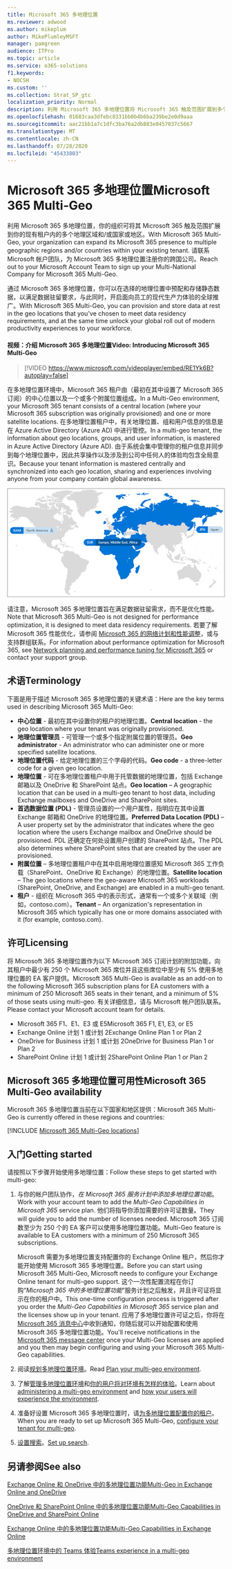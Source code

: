 ```yaml
---
title: Microsoft 365 多地理位置
ms.reviewer: adwood
ms.author: mikeplum
author: MikePlumleyMSFT
manager: pamgreen
audience: ITPro
ms.topic: article
ms.service: o365-solutions
f1.keywords:
- NOCSH
ms.custom: ''
ms.collection: Strat_SP_gtc
localization_priority: Normal
description: 利用 Microsoft 365 多地理位置将 Microsoft 365 触及范围扩展到多个地理区域。
ms.openlocfilehash: 01683caa3dfebc8331bb0b4b6ba239be2e0d9aaa
ms.sourcegitcommit: aac21bb1a7c1dfc3ba76a2db883e0457037c5667
ms.translationtype: MT
ms.contentlocale: zh-CN
ms.lasthandoff: 07/28/2020
ms.locfileid: "45433803"
---
```

# <a name="microsoft-365-multi-geo"></a><span data-ttu-id="abebf-103">Microsoft 365 多地理位置</span><span class="sxs-lookup"><span data-stu-id="abebf-103">Microsoft 365 Multi-Geo</span></span>

<span data-ttu-id="abebf-104">利用 Microsoft 365 多地理位置，你的组织可将其 Microsoft 365 触及范围扩展到你的现有租户内的多个地理区域和/或国家或地区。</span><span class="sxs-lookup"><span data-stu-id="abebf-104">With Microsoft 365 Multi-Geo, your organization can expand its Microsoft 365 presence to multiple geographic regions and/or countries within your existing tenant.</span></span> <span data-ttu-id="abebf-105">请联系 Microsoft 帐户团队，为 Microsoft 365 多地理位置注册你的跨国公司。</span><span class="sxs-lookup"><span data-stu-id="abebf-105">Reach out to your Microsoft Account Team to sign up your Multi-National Company for Microsoft 365 Multi-Geo.</span></span>
  
<span data-ttu-id="abebf-106">通过 Microsoft 365 多地理位置，你可以在选择的地理位置中预配和存储静态数据，以满足数据驻留要求，与此同时，开启面向员工的现代生产力体验的全球推广。</span><span class="sxs-lookup"><span data-stu-id="abebf-106">With Microsoft 365 Multi-Geo, you can provision and store data at rest in the geo locations that you've chosen to meet data residency requirements, and at the same time unlock your global roll out of modern productivity experiences to your workforce.</span></span>

#### <a name="video-introducing-microsoft-365-multi-geo"></a><span data-ttu-id="abebf-107">视频：介绍 Microsoft 365 多地理位置</span><span class="sxs-lookup"><span data-stu-id="abebf-107">Video: Introducing Microsoft 365 Multi-Geo</span></span>

> [!VIDEO https://www.microsoft.com/videoplayer/embed/RE1Yk6B?autoplay=false]

<span data-ttu-id="abebf-108">在多地理位置环境中，Microsoft 365 租户由（最初在其中设置了 Microsoft 365 订阅）的中心位置以及一个或多个附属位置组成。</span><span class="sxs-lookup"><span data-stu-id="abebf-108">In a Multi-Geo environment, your Microsoft 365 tenant consists of a central location (where your Microsoft 365 subscription was originally provisioned) and one or more satellite locations.</span></span> <span data-ttu-id="abebf-109">在多地理位置租户中，有关地理位置、组和用户信息的信息是在 Azure Active Directory (Azure AD) 中进行管控。</span><span class="sxs-lookup"><span data-stu-id="abebf-109">In a multi-geo tenant, the information about geo locations, groups, and user information, is mastered in Azure Active Directory (Azure AD).</span></span> <span data-ttu-id="abebf-110">由于系统会集中管理你的租户信息并同步到每个地理位置中，因此共享操作以及涉及到公司中任何人的体验均包含全局意识。</span><span class="sxs-lookup"><span data-stu-id="abebf-110">Because your tenant information is mastered centrally and synchronized into each geo location, sharing and experiences involving anyone from your company contain global awareness.</span></span>

![SharePoint 管理中心中多地理位置地图的屏幕截图](media/multi-geo-world-map.png)

<span data-ttu-id="abebf-112">请注意，Microsoft 365 多地理位置旨在满足数据驻留需求，而不是优化性能。</span><span class="sxs-lookup"><span data-stu-id="abebf-112">Note that Microsoft 365 Multi-Geo is not designed for performance optimization, it is designed to meet data residency requirements.</span></span> <span data-ttu-id="abebf-113">若要了解 Microsoft 365 性能优化，请参阅 [Microsoft 365 的网络计划和性能调整](https://support.office.com/article/e5f1228c-da3c-4654-bf16-d163daee8848)，或与支持群组联系。</span><span class="sxs-lookup"><span data-stu-id="abebf-113">For information about performance optimization for Microsoft 365, see [Network planning and performance tuning for Microsoft 365](https://support.office.com/article/e5f1228c-da3c-4654-bf16-d163daee8848) or contact your support group.</span></span>

## <a name="terminology"></a><span data-ttu-id="abebf-114">术语</span><span class="sxs-lookup"><span data-stu-id="abebf-114">Terminology</span></span>

<span data-ttu-id="abebf-115">下面是用于描述 Microsoft 365 多地理位置的关键术语：</span><span class="sxs-lookup"><span data-stu-id="abebf-115">Here are the key terms used in describing Microsoft 365 Multi-Geo:</span></span>

- <span data-ttu-id="abebf-116">**中心位置** - 最初在其中设置你的租户的地理位置。</span><span class="sxs-lookup"><span data-stu-id="abebf-116">**Central location** - the geo location where your tenant was originally provisioned.</span></span>
- <span data-ttu-id="abebf-117">**地理位置管理员** - 可管理一个或多个指定附属位置的管理员。</span><span class="sxs-lookup"><span data-stu-id="abebf-117">**Geo administrator** - An administrator who can administer one or more specified satellite locations.</span></span>
- <span data-ttu-id="abebf-118">**地理位置代码** - 给定地理位置的三个字母的代码。</span><span class="sxs-lookup"><span data-stu-id="abebf-118">**Geo code** - a three-letter code for a given geo location.</span></span>
- <span data-ttu-id="abebf-119">**地理位置** - 可在多地理位置租户中用于托管数据的地理位置，包括 Exchange 邮箱以及 OneDrive 和 SharePoint 站点。</span><span class="sxs-lookup"><span data-stu-id="abebf-119">**Geo location** – A geographic location that can be used in a multi-geo tenant to host data, including Exchange mailboxes and OneDrive and SharePoint sites.</span></span>
- <span data-ttu-id="abebf-120">**首选数据位置 (PDL)** - 管理员设置的一个用户属性，指明应在其中设置 Exchange 邮箱和 OneDrive 的地理位置。</span><span class="sxs-lookup"><span data-stu-id="abebf-120">**Preferred Data Location (PDL)** – A user property set by the administrator that indicates where the geo location where the users Exchange mailbox and OneDrive should be provisioned.</span></span> <span data-ttu-id="abebf-121">PDL 还确定在何处设置用户创建的 SharePoint 站点。</span><span class="sxs-lookup"><span data-stu-id="abebf-121">The PDL also determines where SharePoint sites that are created by the user are provisioned.</span></span>
- <span data-ttu-id="abebf-122">**附属位置** – 多地理位置租户中在其中启用地理位置感知 Microsoft 365 工作负载（SharePoint、OneDrive 和 Exchange）的地理位置。</span><span class="sxs-lookup"><span data-stu-id="abebf-122">**Satellite location** – The geo locations where the geo-aware Microsoft 365 workloads (SharePoint, OneDrive, and Exchange) are enabled in a multi-geo tenant.</span></span>
- <span data-ttu-id="abebf-123">**租户** - 组织在 Microsoft 365 中的表示形式，通常有一个或多个关联域（例如，contoso.com）。</span><span class="sxs-lookup"><span data-stu-id="abebf-123">**Tenant** – An organization's representation in Microsoft 365 which typically has one or more domains associated with it (for example, contoso.com).</span></span>

## <a name="licensing"></a><span data-ttu-id="abebf-124">许可</span><span class="sxs-lookup"><span data-stu-id="abebf-124">Licensing</span></span>

<span data-ttu-id="abebf-125">将 Microsoft 365 多地理位置作为以下 Microsoft 365 订阅计划的附加功能，向其租户中最少有 250 个 Microsoft 365 席位并且这些席位中至少有 5% 使用多地理位置的 EA 客户提供。</span><span class="sxs-lookup"><span data-stu-id="abebf-125">Microsoft 365 Multi-Geo is available as an add-on to the following Microsoft 365 subscription plans for EA customers with a minimum of 250 Microsoft 365 seats in their tenant, and a minimum of 5% of those seats using multi-geo.</span></span> <span data-ttu-id="abebf-126">有关详细信息，请与 Microsoft 帐户团队联系。</span><span class="sxs-lookup"><span data-stu-id="abebf-126">Please contact your Microsoft account team for details.</span></span>

- <span data-ttu-id="abebf-127">Microsoft 365 F1、E1、E3 或 E5</span><span class="sxs-lookup"><span data-stu-id="abebf-127">Microsoft 365 F1, E1, E3, or E5</span></span>
- <span data-ttu-id="abebf-128">Exchange Online 计划 1 或计划 2</span><span class="sxs-lookup"><span data-stu-id="abebf-128">Exchange Online Plan 1 or Plan 2</span></span>
- <span data-ttu-id="abebf-129">OneDrive for Business 计划 1 或计划 2</span><span class="sxs-lookup"><span data-stu-id="abebf-129">OneDrive for Business Plan 1 or Plan 2</span></span>
- <span data-ttu-id="abebf-130">SharePoint Online 计划 1 或计划 2</span><span class="sxs-lookup"><span data-stu-id="abebf-130">SharePoint Online Plan 1 or Plan 2</span></span>

## <a name="microsoft-365-multi-geo-availability"></a><span data-ttu-id="abebf-131">Microsoft 365 多地理位置可用性</span><span class="sxs-lookup"><span data-stu-id="abebf-131">Microsoft 365 Multi-Geo availability</span></span>

<span data-ttu-id="abebf-132">Microsoft 365 多地理位置当前在以下国家和地区提供：</span><span class="sxs-lookup"><span data-stu-id="abebf-132">Microsoft 365 Multi-Geo is currently offered in these regions and countries:</span></span>

[!INCLUDE [Microsoft 365 Multi-Geo locations](includes/office-365-multi-geo-locations.md)]

## <a name="getting-started"></a><span data-ttu-id="abebf-133">入门</span><span class="sxs-lookup"><span data-stu-id="abebf-133">Getting started</span></span>

<span data-ttu-id="abebf-134">请按照以下步骤开始使用多地理位置：</span><span class="sxs-lookup"><span data-stu-id="abebf-134">Follow these steps to get started with multi-geo:</span></span>

1. <span data-ttu-id="abebf-135">与你的帐户团队协作，_在 Microsoft 365 服务计划中添加多地理位置功能_。</span><span class="sxs-lookup"><span data-stu-id="abebf-135">Work with your account team to add the _Multi-Geo Capabilities in Microsoft 365_ service plan.</span></span> <span data-ttu-id="abebf-136">他们将指导你添加需要的许可证数量。</span><span class="sxs-lookup"><span data-stu-id="abebf-136">They will guide you to add the number of licenses needed.</span></span> <span data-ttu-id="abebf-137">Microsoft 365 订阅数至少为 250 个的 EA 客户可以使用多地理位置功能。</span><span class="sxs-lookup"><span data-stu-id="abebf-137">Multi-Geo feature is available to EA customers with a minimum of 250 Microsoft 365 subscriptions.</span></span>

   <span data-ttu-id="abebf-138">Microsoft 需要为多地理位置支持配置你的 Exchange Online 租户，然后你才能开始使用 Microsoft 365 多地理位置。</span><span class="sxs-lookup"><span data-stu-id="abebf-138">Before you can start using Microsoft 365 Multi-Geo, Microsoft needs to configure your Exchange Online tenant for multi-geo support.</span></span> <span data-ttu-id="abebf-139">这个一次性配置流程在你订购“*Microsoft 365 中的多地理位置功能*”服务计划之后触发，并且许可证将显示在你的租户中。</span><span class="sxs-lookup"><span data-stu-id="abebf-139">This one-time configuration process is triggered after you order the *Multi-Geo Capabilities in Microsoft 365* service plan and the licenses show up in your tenant.</span></span> <span data-ttu-id="abebf-140">应用了多地理位置许可证之后，你将在 [Microsoft 365 消息中心](https://support.office.com/article/38FB3333-BFCC-4340-A37B-DEDA509C2093)中收到通知，你随后就可以开始配置和使用 Microsoft 365 多地理位置功能。</span><span class="sxs-lookup"><span data-stu-id="abebf-140">You'll receive notifications in the [Microsoft 365 message center](https://support.office.com/article/38FB3333-BFCC-4340-A37B-DEDA509C2093) once your Multi-Geo licenses are applied and you then may begin configuring and using your Microsoft 365 Multi-Geo capabilities.</span></span>

2. <span data-ttu-id="abebf-141">阅读[规划多地理位置环境](plan-for-multi-geo.md)。</span><span class="sxs-lookup"><span data-stu-id="abebf-141">Read [Plan your multi-geo environment](plan-for-multi-geo.md).</span></span>

3. <span data-ttu-id="abebf-142">了解[管理多地理位置环境](administering-a-multi-geo-environment.md)和[你的用户将对环境有怎样的体验](multi-geo-user-experience.md)。</span><span class="sxs-lookup"><span data-stu-id="abebf-142">Learn about [administering a multi-geo environment](administering-a-multi-geo-environment.md) and [how your users will experience the environment](multi-geo-user-experience.md).</span></span>

4. <span data-ttu-id="abebf-143">准备好设置 Microsoft 365 多地理位置时，请[为多地理位置配置你的租户](multi-geo-tenant-configuration.md)。</span><span class="sxs-lookup"><span data-stu-id="abebf-143">When you are ready to set up Microsoft 365 Multi-Geo, [configure your tenant for multi-geo](multi-geo-tenant-configuration.md).</span></span>

5. <span data-ttu-id="abebf-144">[设置搜索](configure-search-for-multi-geo.md)。</span><span class="sxs-lookup"><span data-stu-id="abebf-144">[Set up search](configure-search-for-multi-geo.md).</span></span>

## <a name="see-also"></a><span data-ttu-id="abebf-145">另请参阅</span><span class="sxs-lookup"><span data-stu-id="abebf-145">See also</span></span>

[<span data-ttu-id="abebf-146">Exchange Online 和 OneDrive 中的多地理位置功能</span><span class="sxs-lookup"><span data-stu-id="abebf-146">Multi-Geo in Exchange Online and OneDrive</span></span>](https://Aka.ms/GoMultiGeo)

[<span data-ttu-id="abebf-147">OneDrive 和 SharePoint Online 中的多地理位置功能</span><span class="sxs-lookup"><span data-stu-id="abebf-147">Multi-Geo Capabilities in OneDrive and SharePoint Online</span></span>](https://docs.microsoft.com/office365/enterprise/multi-geo-capabilities-in-onedrive-and-sharepoint-online-in-office-365)

[<span data-ttu-id="abebf-148">Exchange Online 中的多地理位置功能</span><span class="sxs-lookup"><span data-stu-id="abebf-148">Multi-Geo Capabilities in Exchange Online</span></span>](https://docs.microsoft.com/office365/enterprise/multi-geo-capabilities-in-exchange-online)

[<span data-ttu-id="abebf-149">多地理位置环境中的 Teams 体验</span><span class="sxs-lookup"><span data-stu-id="abebf-149">Teams experience in a multi-geo environment</span></span>](https://docs.microsoft.com/microsoftteams/teams-experience-o365odb-spo-multi-geo)
